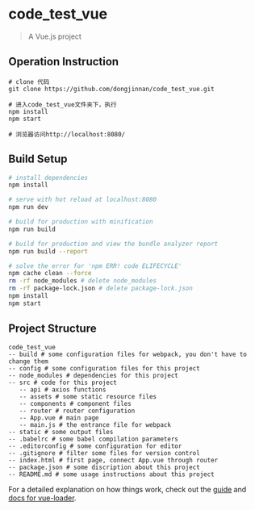 # code_test_vue

> A Vue.js project

## Operation Instruction
```
# clone 代码
git clone https://github.com/dongjinnan/code_test_vue.git

# 进入code_test_vue文件夹下，执行
npm install
npm start

# 浏览器访问http://localhost:8080/
```

## Build Setup

``` bash
# install dependencies
npm install

# serve with hot reload at localhost:8080
npm run dev

# build for production with minification
npm run build

# build for production and view the bundle analyzer report
npm run build --report

# solve the error for 'npm ERR! code ELIFECYCLE'
npm cache clean --force
rm -rf node_modules # delete node_modules 
rm -rf package-lock.json # delete package-lock.json
npm install
npm start
```

## Project Structure
``` 
code_test_vue
-- build # some configuration files for webpack, you don't have to change them
-- config # some configuration files for this project
-- node_modules # dependencies for this project
-- src # code for this project
   -- api # axios functions
   -- assets # some static resource files
   -- components # component files
   -- router # router configuration
   -- App.vue # main page
   -- main.js # the entrance file for webpack
-- static # some output files
-- .babelrc # some babel compilation parameters
-- .editorconfig # some configuration for editor
-- .gitignore # filter some files for version control
-- index.html # first page, connect App.vue through router
-- package.json # some discription about this project
-- README.md # some usage instructions about this project
``` 

For a detailed explanation on how things work, check out the [guide](http://vuejs-templates.github.io/webpack/) and [docs for vue-loader](http://vuejs.github.io/vue-loader).

